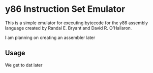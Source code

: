 # y86 Instruction Set Emulator

This is a simple emulator for executing bytecode for the y86 assembly language created by Randal E. Bryant and David R. O’Hallaron.

I am planning on creating an assembler later

## Usage
We get to dat later